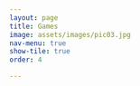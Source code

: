 ```yaml
---
layout: page
title: Games
image: assets/images/pic03.jpg
nav-menu: true
show-tile: true
order: 4

---
```


